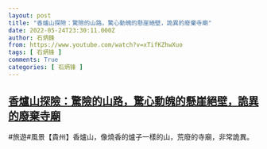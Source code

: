 ```yaml
---
layout: post
title: "香爐山探險：驚險的山路，驚心動魄的懸崖絕壁，詭異的廢棄寺廟"
date: 2022-05-24T23:30:11.000Z
author: 石炳鋒
from: https://www.youtube.com/watch?v=xTifKZhwXuo
tags: [ 石炳锋 ]
comments: True
categories: [ 石炳锋 ]
---
```

<!--1653435011000-->
[香爐山探險：驚險的山路，驚心動魄的懸崖絕壁，詭異的廢棄寺廟](https://www.youtube.com/watch?v=xTifKZhwXuo)
------

<div>
#旅遊#風景【貴州】香爐山，像燒香的爐子一樣的山，荒廢的寺廟，非常詭異。
</div>
